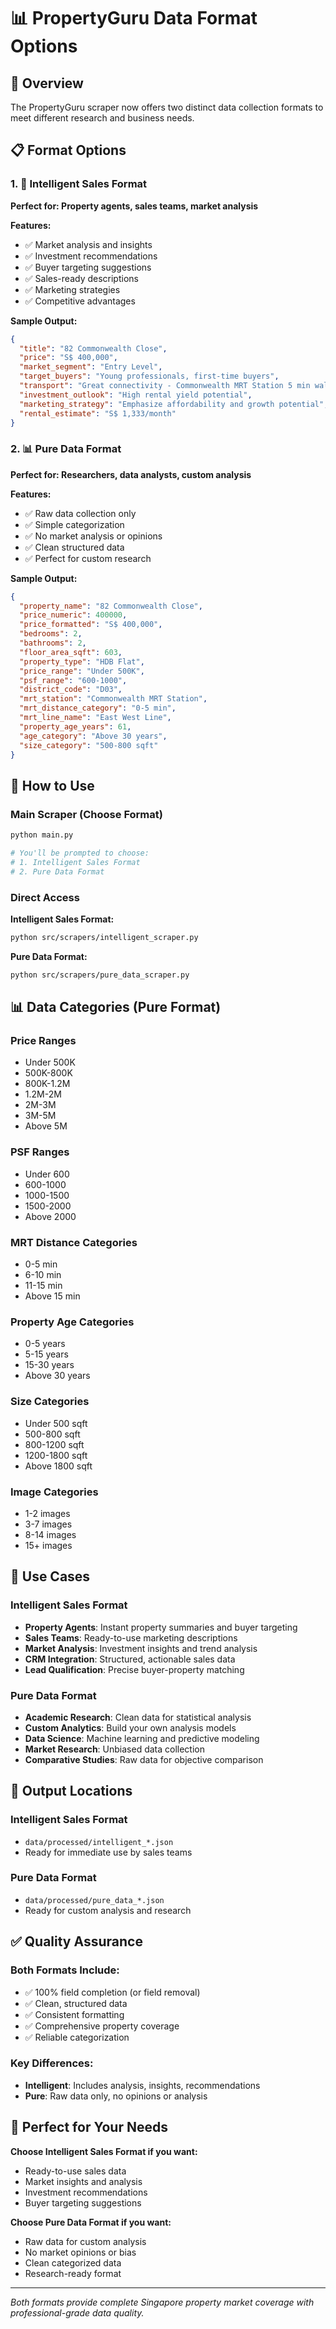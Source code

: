 # 📊 PropertyGuru Data Format Options

## 🎯 Overview
The PropertyGuru scraper now offers two distinct data collection formats to meet different research and business needs.

## 📋 Format Options

### 1. 🧠 **Intelligent Sales Format**
**Perfect for: Property agents, sales teams, market analysis**

**Features:**
- ✅ Market analysis and insights
- ✅ Investment recommendations  
- ✅ Buyer targeting suggestions
- ✅ Sales-ready descriptions
- ✅ Marketing strategies
- ✅ Competitive advantages

**Sample Output:**
```json
{
  "title": "82 Commonwealth Close",
  "price": "S$ 400,000",
  "market_segment": "Entry Level",
  "target_buyers": "Young professionals, first-time buyers",
  "transport": "Great connectivity - Commonwealth MRT Station 5 min walk",
  "investment_outlook": "High rental yield potential",
  "marketing_strategy": "Emphasize affordability and growth potential",
  "rental_estimate": "S$ 1,333/month"
}
```

### 2. 📊 **Pure Data Format**
**Perfect for: Researchers, data analysts, custom analysis**

**Features:**
- ✅ Raw data collection only
- ✅ Simple categorization
- ✅ No market analysis or opinions
- ✅ Clean structured data
- ✅ Perfect for custom research

**Sample Output:**
```json
{
  "property_name": "82 Commonwealth Close",
  "price_numeric": 400000,
  "price_formatted": "S$ 400,000",
  "bedrooms": 2,
  "bathrooms": 2,
  "floor_area_sqft": 603,
  "property_type": "HDB Flat",
  "price_range": "Under 500K",
  "psf_range": "600-1000",
  "district_code": "D03",
  "mrt_station": "Commonwealth MRT Station",
  "mrt_distance_category": "0-5 min",
  "mrt_line_name": "East West Line",
  "property_age_years": 61,
  "age_category": "Above 30 years",
  "size_category": "500-800 sqft"
}
```

## 🚀 How to Use

### **Main Scraper (Choose Format)**
```bash
python main.py

# You'll be prompted to choose:
# 1. Intelligent Sales Format
# 2. Pure Data Format
```

### **Direct Access**

**Intelligent Sales Format:**
```bash
python src/scrapers/intelligent_scraper.py
```

**Pure Data Format:**
```bash
python src/scrapers/pure_data_scraper.py
```

## 📊 Data Categories (Pure Format)

### **Price Ranges**
- Under 500K
- 500K-800K  
- 800K-1.2M
- 1.2M-2M
- 2M-3M
- 3M-5M
- Above 5M

### **PSF Ranges**
- Under 600
- 600-1000
- 1000-1500
- 1500-2000
- Above 2000

### **MRT Distance Categories**
- 0-5 min
- 6-10 min
- 11-15 min
- Above 15 min

### **Property Age Categories**
- 0-5 years
- 5-15 years
- 15-30 years
- Above 30 years

### **Size Categories**
- Under 500 sqft
- 500-800 sqft
- 800-1200 sqft
- 1200-1800 sqft
- Above 1800 sqft

### **Image Categories**
- 1-2 images
- 3-7 images
- 8-14 images
- 15+ images

## 🎯 Use Cases

### **Intelligent Sales Format**
- **Property Agents**: Instant property summaries and buyer targeting
- **Sales Teams**: Ready-to-use marketing descriptions
- **Market Analysis**: Investment insights and trend analysis
- **CRM Integration**: Structured, actionable sales data
- **Lead Qualification**: Precise buyer-property matching

### **Pure Data Format**
- **Academic Research**: Clean data for statistical analysis
- **Custom Analytics**: Build your own analysis models
- **Data Science**: Machine learning and predictive modeling
- **Market Research**: Unbiased data collection
- **Comparative Studies**: Raw data for objective comparison

## 📁 Output Locations

### **Intelligent Sales Format**
- `data/processed/intelligent_*.json`
- Ready for immediate use by sales teams

### **Pure Data Format**  
- `data/processed/pure_data_*.json`
- Ready for custom analysis and research

## ✅ Quality Assurance

### **Both Formats Include:**
- ✅ 100% field completion (or field removal)
- ✅ Clean, structured data
- ✅ Consistent formatting
- ✅ Comprehensive property coverage
- ✅ Reliable categorization

### **Key Differences:**
- **Intelligent**: Includes analysis, insights, recommendations
- **Pure**: Raw data only, no opinions or analysis

## 🎉 Perfect for Your Needs

**Choose Intelligent Sales Format if you want:**
- Ready-to-use sales data
- Market insights and analysis
- Investment recommendations
- Buyer targeting suggestions

**Choose Pure Data Format if you want:**
- Raw data for custom analysis
- No market opinions or bias
- Clean categorized data
- Research-ready format

---

*Both formats provide complete Singapore property market coverage with professional-grade data quality.*
